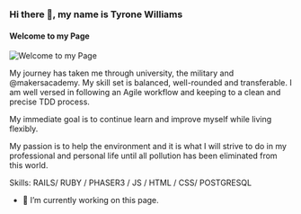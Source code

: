 ### Hi there 👋, my name is Tyrone Williams
#### Welcome to my Page
![Welcome to my Page](https://sweep.ac.uk/wp-content/uploads/green-banner.jpg)

My journey has taken me through university, the military and @makersacademy. My skill set is balanced, well-rounded and transferable.
I am well versed in following an Agile workflow and keeping to a clean and precise TDD process.

My immediate goal is to continue learn and improve myself while living flexibly. 

My passion is to help the environment and it is what I will strive to do in my professional and personal life until all pollution has been eliminated from this world.

Skills: RAILS/ RUBY / PHASER3 / JS / HTML / CSS/ POSTGRESQL

- 🔭 I’m currently working on this page. 





